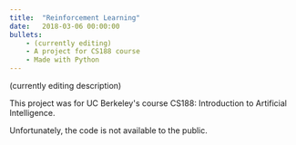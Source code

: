 ```yaml
---
title:  "Reinforcement Learning"
date:   2018-03-06 00:00:00
bullets:
    - (currently editing)
    - A project for CS188 course
    - Made with Python
---
```

(currently editing description)

This project was for UC Berkeley's course CS188: Introduction to Artificial Intelligence.

Unfortunately, the code is not available to the public.
